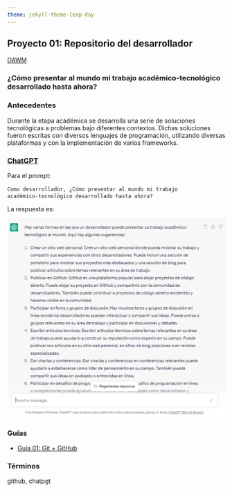 ```yaml
---
theme: jekyll-theme-leap-day
---
```


## Proyecto 01: Repositorio del desarrollador

[DAWM](/DAWM/)

### ¿Cómo presentar al mundo mi trabajo académico-tecnológico desarrollado hasta ahora?

### Antecedentes

Durante la etapa académica se desarrolla una serie de soluciones tecnológicas a problemas bajo diferentes contextos. Dichas soluciones fueron escritas con diversos lenguajes de programación, utilizando diversas plataformas y con la implementación de varios frameworks. 

### [**ChatGPT**](https://chat.openai.com/)

Para el prompt: 

```
Como desarrollador, ¿Cómo presentar al mundo mi trabajo 
académico-tecnológico desarrollado hasta ahora?
```
La respuesta es:

![chatgpt](archivos/proyecto01-pregunta.png)

### Guías

* [Guía 01: Git + GitHub](/DAWM/guias/2023/guia01)

### Términos

github, chatpgt